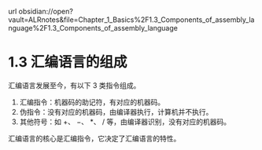 url obsidian://open?vault=ALRnotes&file=Chapter_1_Basics%2F1.3_Components_of_assembly_language%2F1.3_Components_of_assembly_language

# 1.3 汇编语言的组成

汇编语言发展至今，有以下 3 类指令组成。

1. 汇编指令：机器码的助记符，有对应的机器码。
2. 伪指令：没有对应的机器码，由编译器执行，计算机并不执行。
3. 其他符号：如 $+$、 $-$、 $*$、 $/$ 等，由编译器识别，没有对应的机器码。

汇编语言的核心是汇编指令，它决定了汇编语言的特性。

